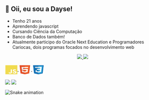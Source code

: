 ## :blossom: Oii, eu sou a Dayse!

<ul>
<li>Tenho 21 anos</li>
<li>Aprendendo javascript</li>
<li>Cursando Ciência da Computação</li>
<li>Banco de Dados também!</li>
<li>Atualmente participo do Oracle Next Education e Programadores Cariocas, dois programas focados no desenvolvimento web</li>
</ul>
<div align="center">
  <a href="https://github.com/dayseCampos">
  <img height="175em" src="https://github-readme-stats.vercel.app/api?username=dayseCampos&show_icons=true&theme=radical&include_all_commits=true&count_private=true"/>
  <img height="180em" src="https://github-readme-stats.vercel.app/api/top-langs/?username=dayseCampos&layout=compact&langs_count=7&theme=radical"/>
</div>

<div style="display: inline_block"><br>
  <img align="center" alt="" height="30" width="40" src="https://raw.githubusercontent.com/devicons/devicon/master/icons/javascript/javascript-plain.svg">
  <img align="center" alt="" height="30" width="40" src="https://raw.githubusercontent.com/devicons/devicon/master/icons/html5/html5-original.svg">
  <img align="center" alt="" height="30" width="40" src="https://raw.githubusercontent.com/devicons/devicon/master/icons/css3/css3-original.svg">
</div>
<br>
<div> 
  <a href="https://www.linkedin.com/in/dayse-campos-dev/" target="_blank"><img src="https://img.shields.io/badge/-LinkedIn-%230077B5?style=for-the-badge&logo=linkedin&logoColor=white" target="_blank"></a> 
  <a href = "mailto:daysekelly31@gmail.com.com"><img src="https://img.shields.io/badge/Gmail-D14836?style=for-the-badge&logo=gmail&logoColor=white"></a>

![Snake animation](https://github.com/dayseCampos/dayseCampos/blob/output/github-contribution-grid-snake.svg)

</div>
